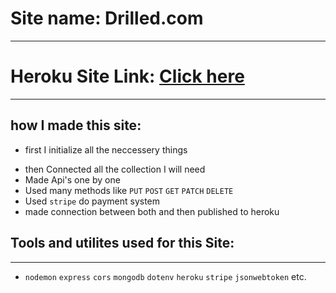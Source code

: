 # Site name: Drilled.com

---

# Heroku Site Link: <a href="https://driller-tools.herokuapp.com/">Click here</a>

---

## how I made this site:

- first I initialize all the neccessery things

* then Connected all the collection I will need
* Made Api's one by one
* Used many methods like `PUT` `POST` `GET` `PATCH` `DELETE`
* Used `stripe` do payment system
* made connection between both and then published to heroku

## Tools and utilites used for this Site:

---

- `nodemon` `express` `cors` `mongodb` `dotenv` `heroku` `stripe` `jsonwebtoken` etc.
